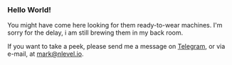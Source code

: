 ---
---

### Hello World!

You might have come here looking for them ready-to-wear machines. I'm
sorry for the delay, i am still brewing them in my back room.

If you want to take a peek, please send me a message on [Telegram](https://t.me/markjeee), or via e-mail, at
[mark@nlevel.io](mailto:mark@nlevel.io).
